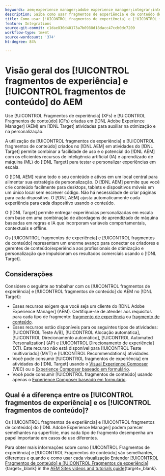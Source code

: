 ```yaml
---
keywords: aem;experience manager;adobe experience manager;integrar;integração;fragmentos de experiência;fragmentos de conteúdo
description: Saiba como usar fragmentos de experiência e de conteúdo do  [!DNL Adobe Experience Manager]  em atividades do  [!DNL Adobe Target] .
title: Como usar [!UICONTROL fragmentos de experiência] e [!UICONTROL fragmentos de conteúdo] do  [!DNL Adobe Experience Manager]  (AEM)?
feature: Integrations
source-git-commit: c1dae830d40173a7b0988d18dacc47ccb0dc7209
workflow-type: tm+mt
source-wordcount: '374'
ht-degree: 84%

---
```


# Visão geral dos [!UICONTROL fragmentos de experiência] e [!UICONTROL fragmentos de conteúdo] do AEM

Use [!UICONTROL Fragmentos de experiência] (XFs) e [!UICONTROL Fragmentos de conteúdo] (CFs) criadas em [!DNL Adobe Experience Manager] (AEM) em [!DNL Target] atividades para auxiliar na otimização e na personalização.

A utilização de [!UICONTROL fragmentos de experiência] e [!UICONTROL fragmentos de conteúdo] criados no [!DNL AEM] em atividades do [!DNL Target] permite combinar a facilidade de uso e o potencial do [!DNL AEM] com os eficientes recursos de inteligência artificial (IA) e aprendizado de máquina (ML) do [!DNL Target] para testar e personalizar experiências em escala.

O [!DNL AEM] reúne todo o seu conteúdo e ativos em um local central para alimentar sua estratégia de personalização. O [!DNL AEM] permite que você crie conteúdo facilmente para desktops, tablets e dispositivos móveis em um único local sem escrever código. Não há necessidade de criar páginas para cada dispositivo. O [!DNL AEM] ajusta automaticamente cada experiência para cada dispositivo usando o conteúdo.

O [!DNL Target] permite entregar experiências personalizadas em escala com base em uma combinação de abordagens de aprendizado de máquina baseadas em regras e IA que incorporam variáveis comportamentais, contextuais e offline.

Os [!UICONTROL fragmentos de experiência] e [!UICONTROL fragmentos de conteúdo] representam um enorme avanço para conectar os criadores e gerentes de conteúdo/experiência aos profissionais de otimização e personalização que impulsionam os resultados comerciais usando o [!DNL Target].

## Considerações

Considere o seguinte ao trabalhar com os [!UICONTROL fragmentos de experiência] e [!UICONTROL fragmentos de conteúdo] do AEM no [!DNL Target]:
* Esses recursos exigem que você seja um cliente do [!DNL Adobe Experience Manager] (AEM). Certifique-se de atender aos requisitos para cada tipo de fragmento: [fragmento de experiência](/help/main/c-integrating-target-with-mac/aem/experience-fragments-aem.md#requirements) ou [fragmento de conteúdo](/help/main/c-integrating-target-with-mac/aem/content-fragments-aem.md#requirements).
* Esses recursos estão disponíveis para os seguintes tipos de atividades: [!UICONTROL Teste A/B], [!UICONTROL Alocação automática], [!UICONTROL Direcionamento automático], [!UICONTROL Automated Personalization] (AP) e [!UICONTROL Direcionamento de experiência] (XT). Este recurso não está disponível para [!UICONTROL Teste multivariado] (MVT) e [!UICONTROL Recommendations] atividades.
* Você pode consumir [!UICONTROL fragmentos de experiência] em atividades do [!DNL Target] usando o [Visual Experience Composer](/help/main/c-experiences/c-visual-experience-composer/visual-experience-composer.md) (VEC) ou o [Experience Composer baseado em formulário](/help/main/c-experiences/form-experience-composer.md).
* Você pode consumir [!UICONTROL fragmentos de conteúdo] usando apenas o [Experience Composer baseado em formulário](/help/main/c-experiences/form-experience-composer.md).

## Qual é a diferença entre os [!UICONTROL fragmentos de experiência] e os [!UICONTROL fragmentos de conteúdo]?

Os [!UICONTROL fragmentos de experiência] e [!UICONTROL fragmentos de conteúdo] do [!DNL Adobe Experience Manager] podem parecer semelhantes na superfície, mas cada tipo de fragmento desempenha um papel importante em casos de uso diferentes.

Para obter mais informações sobre como [!UICONTROL Fragmentos de experiência] e [!UICONTROL Fragmentos de conteúdo] são semelhantes, diferentes e quando e como usar cada visualização [Entender [!UICONTROL Fragmentos de conteúdo] e [!UICONTROL Fragmentos de experiência]](https://experienceleague.adobe.com/docs/experience-manager-learn/sites/content-fragments/understand-content-fragments-and-experience-fragments.html?lang=pt-BR){target=_blank} in the [AEM Sites videos and tutorials guide](https://experienceleague.adobe.com/docs/experience-manager-learn/sites/overview.html?lang=pt-BR){target=_blank}.